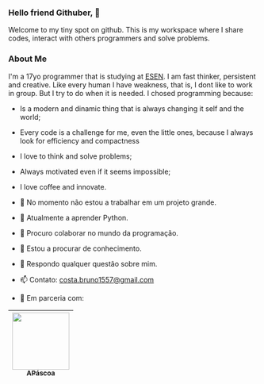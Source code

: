 ### Hello friend Githuber, 👋
Welcome to my tiny spot on github. This is my workspace where I share codes, interact with others programmers and solve problems.

### About Me
I'm a 17yo programmer that is studying at [ESEN](https://www.esenviseu.net/). 
I am fast thinker, persistent and creative. Like every human I have weakness, that is, I dont like to work in group. But I try to do when it is needed.
I chosed programming because:
- Is a modern and dinamic thing that is always changing it self and the world;
- Every code is a challenge for me, even the little ones, because I always look for efficiency and compactness
- I love to think and solve problems;
- Always motivated even if it seems impossible;
- I love coffee and innovate.

- 🔭 No momento não estou a trabalhar em um projeto grande.
- 🌱 Atualmente a aprender Python.
- 👯 Procuro colaborar no mundo da programação.
- 🤔 Estou a procurar de conhecimento.
- 💬 Respondo qualquer questão sobre mim.
- 📫 Contato: costa.bruno1557@gmail.com
- 🤝 Em parceria com:

[<img src="https://avatars.githubusercontent.com/u/51238719?s=400&v=4" width=115 > <br> <sub> APáscoa </sub>](https://github.com/apascoa) |
| :---: |
